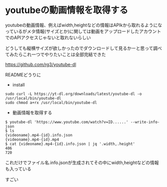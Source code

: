 # youtubeの動画情報を取得する

youtubeの動画情報、例えばwidth,heightなどの情報はAPIkから取れるようになっているがメタ情報(サイズとか)に関しては動画をアップロードしたアカウントでのAPIアクセスじゃないと取れないらしい

どうしても縦横サイズが欲しかったのでダウンロードして見るかーと思って調べてみたらこれ一つでやりたいことは全部完結できた

https://github.com/rg3/youtube-dl

READMEどうりに

- install

```
sudo curl -L https://yt-dl.org/downloads/latest/youtube-dl -o /usr/local/bin/youtube-dl
sudo chmod a+rx /usr/local/bin/youtube-dl
```

- 動画情報を取得する

```
$ youtube-dl 'https://www.youtube.com/watch?v=ID......' --write-info-json
$ ls
{videoname}.mp4-{id}.info.json
{videoname}.mp4-{id}.mp4
$ cat {videoname}.mp4-{id}.info.json | jq '.width,.height'
406
720
```

これだけでファイル名.info.jsonが生成されてその中にwidth,heightなどの情報も入っている

すごい

